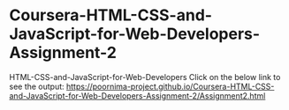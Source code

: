 # Coursera-HTML-CSS-and-JavaScript-for-Web-Developers-Assignment-2
HTML-CSS-and-JavaScript-for-Web-Developers 
Click on the below link to see the output:
https://poornima-project.github.io/Coursera-HTML-CSS-and-JavaScript-for-Web-Developers-Assignment-2/Assignment2.html
